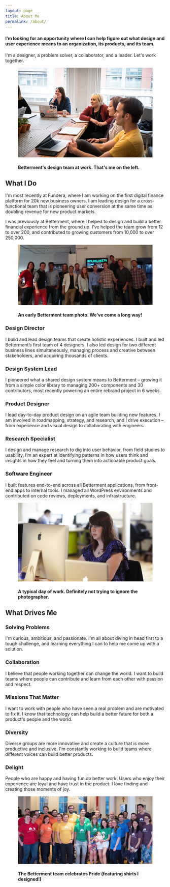 ```yaml
---
layout: page
title: About Me
permalink: /about/
---
```


#### I’m looking for an opportunity where I can help figure out what design and user experience means to an organization, its products, and its team.

I'm a designer, a problem solver, a collaborator, and a leader. Let's work together.

<figure class="portfolio-figure">
<img alt="The Betterment design team at work" src="/assets/images/betterment-team.jpg">
  <figcaption>
    <h4>Betterment's design team at work. That's me on the left.</h4>
  </figcaption>
</figure>

## What I Do

I'm most recently at Fundera, where I am working on the first digital finance platform for 20k new business owners. I am leading design for a cross-functional team that is pioneering user conversion at the same time as doubling revenue for new product markets.

I was previously at Betterment, where I helped to design and build a better financial experience from the ground up. I’ve helped the team grow from 12 to over 200, and contributed to growing customers from 10,000 to over 250,000.

<figure class="portfolio-figure">
<img alt="An early Betterment team photo" src="/assets/images/og-bmt-team.jpg">
  <figcaption>
    <h4>An early Betterment team photo. We've come a long way!</h4>
  </figcaption>
</figure>

### Design Director

I build and lead design teams that create holistic experiences. I built and led Betterment’s first team of 4 designers. I also led design for two different business lines simultaneously, managing process and creative between stakeholders, and acquiring thousands of clients.

### Design System Lead

I pioneered what a shared design system means to Betterment – growing it from a simple color library to managing 200+ components and 30 contributors, most recently powering an entire rebrand project in 6 weeks.

### Product Designer

I lead day-to-day product design on an agile team building new features. I am involved in roadmapping, strategy, and research, and I drive execution – from experience and visual design to collaborating with engineers.

### Research Specialist

I design and manage research to dig into user behavior, from field studies to usability. I’m an expert at identifying patterns in how users think and insights in how they feel and turning them into actionable product goals.

### Software Engineer

I built features end-to-end across all Betterment applications, from front- end apps to internal tools. I managed all WordPress environments and contributed on code reviews, deployments, and infrastructure.

<figure class="portfolio-figure">
<img alt="Me, working away" src="/assets/images/sarah-old-office.jpg">
  <figcaption>
    <h4>A typical day of work. Definitely not trying to ignore the photographer.</h4>
  </figcaption>
</figure>

## What Drives Me

### Solving Problems

I'm curious, ambitious, and passionate. I'm all about diving in head first to a tough challenge, and learning everything I can to help me come up with a solution.

### Collaboration

I believe that people working together can change the world. I want to build teams where people can contribute and learn from each other with passion and respect.

### Missions That Matter

I want to work with people who have seen a real problem and are motivated to fix it. I know that technology can help build a better future for both a product's people and the world.

### Diversity

Diverse groups are more innovative and create a culture that is more productive and inclusive. I'm constantly working to build teams where different voices can build better products.

### Delight

People who are happy and having fun do better work. Users who enjoy their experience are loyal and have trust in the product. I love finding and creating those moments of joy.

<figure class="portfolio-figure">
<img alt="Betterment Pride" src="/assets/images/better-pride.jpg">
  <figcaption>
    <h4>The Betterment team celebrates Pride (featuring shirts I designed!)</h4>
  </figcaption>
</figure>
